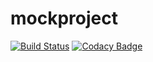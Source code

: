 # mockproject

[![Build Status](https://travis-ci.org/lionshreya/demo.svg?branch=master)](https://travis-ci.org/lionshreya/demo)
[![Codacy Badge](https://api.codacy.com/project/badge/Grade/2cc14fbade894f06972d107d11acc2ce)](https://www.codacy.com/app/lionshreya/demo?utm_source=github.com&amp;utm_medium=referral&amp;utm_content=lionshreya/demo&amp;utm_campaign=Badge_Grade)
